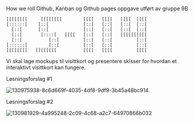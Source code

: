 How we roll
Github, Kanban og Github pages oppgave utført av gruppe 9B

    [[[[[[[[     [[[[[[[[        [[[[   [[[[   [[[[  [[[[
    [::::::[    [::[             [::[   [::[   [::[  [::[
      [::[      [::[             [::[   [::[   [::[  [::[
      [::[       [::::[   [[[[   [::[   [::[   [[[[[[[[[[
      [::[          [::[         [::[   [::[         [::[
    [::::::[        [::[         [::[   [::[         [::[
    [[[[[[[[   [[[[[[[[          [[[[   [[[[         [[[[

Vi skal lage mockups til visittkort og presentere skisser for hvordan et interaktivt visittkort kan fungere.

Løsningsforslag #1

![130975938-8c6d669f-4035-4df8-9df9-3b45a48bc914](https://user-images.githubusercontent.com/89385070/131339518-5933c649-9691-4ffa-ad21-8cc4bf4353b2.gif)

Løsningsforslag #2

![130981929-4a995248-2c09-4c68-a2c7-64970866b032](https://user-images.githubusercontent.com/89385070/131339559-5c2b4f13-c93b-4f91-8df5-0423b7dbbe32.gif)
